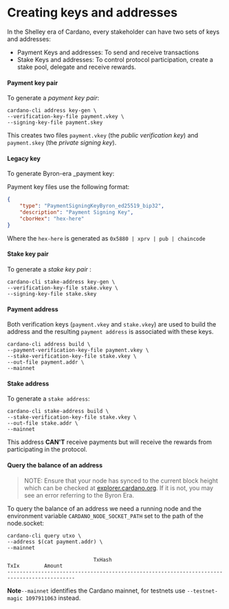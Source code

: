 # Creating keys and addresses

In the Shelley era of Cardano, every stakeholder can have two sets of keys and addresses:

* Payment Keys and addresses: To send and receive transactions
* Stake Keys and addresses: To control protocol participation, create a stake pool, delegate and receive rewards.

#### Payment key pair

To generate a _payment key pair_:

```
cardano-cli address key-gen \
--verification-key-file payment.vkey \
--signing-key-file payment.skey
```
This creates two files `payment.vkey` (the _public verification key_) and `payment.skey` (the _private signing key_).

#### Legacy key

To generate Byron-era _payment key:

Payment key files use the following format:
```json
{
    "type": "PaymentSigningKeyByron_ed25519_bip32",
    "description": "Payment Signing Key",
    "cborHex": "hex-here"
}
```

Where the `hex-here` is generated as `0x5880 | xprv | pub | chaincode`

#### Stake key pair
To generate a _stake key pair_ :

```
cardano-cli stake-address key-gen \
--verification-key-file stake.vkey \
--signing-key-file stake.skey
```
#### Payment address
Both verification keys (`payment.vkey` and `stake.vkey`) are used to build the address and the resulting `payment address` is associated with these keys.

```
cardano-cli address build \
--payment-verification-key-file payment.vkey \
--stake-verification-key-file stake.vkey \
--out-file payment.addr \
--mainnet
```
#### Stake address

To generate a `stake address`:

```
cardano-cli stake-address build \
--stake-verification-key-file stake.vkey \
--out-file stake.addr \
--mainnet
```
This address __CAN'T__ receive payments but will receive the rewards from participating in the protocol.


#### Query the balance of an address

> NOTE: Ensure that your node has synced to the current block height which can be checked at [explorer.cardano.org](https://explorer.cardano.org). If it is not, you may see an error referring to the Byron Era.

To query the balance of an address we need a running node and the environment variable `CARDANO_NODE_SOCKET_PATH` set to the path of the node.socket:

```
cardano-cli query utxo \
--address $(cat payment.addr) \
--mainnet
```
```
                            TxHash                                 TxIx        Amount
--------------------------------------------------------------------------------------------
```

**Note**`--mainnet` identifies the Cardano mainnet, for testnets use `--testnet-magic 1097911063` instead.
